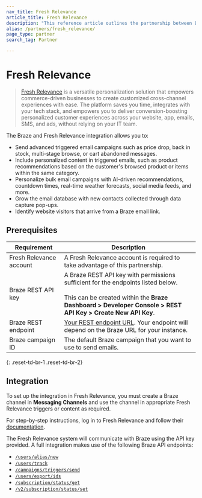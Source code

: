 ```yaml
---
nav_title: Fresh Relevance
article_title: Fresh Relevance
description: "This reference article outlines the partnership between Braze and Fresh Relevance, a versatile personalization platform that allows you to include relevant products in your Braze campaigns and Canvases."
alias: /partners/fresh_relevance/
page_type: partner
search_tag: Partner

---
```


# Fresh Relevance

> [Fresh Relevance][1] is a versatile personalization solution that empowers commerce-driven businesses to create customized cross-channel experiences with ease. The platform saves you time, integrates with your tech stack, and empowers you to deliver conversion-boosting personalized customer experiences across your website, app, emails, SMS, and ads, without relying on your IT team.

The Braze and Fresh Relevance integration allows you to:
* Send advanced triggered email campaigns such as price drop, back in stock, multi-stage browse, or cart abandoned messages.
* Include personalized content in triggered emails, such as product recommendations based on the customer's browsed product or items within the same category.
* Personalize bulk email campaigns with AI-driven recommendations, countdown times, real-time weather forecasts, social media feeds, and more.
* Grow the email database with new contacts collected through data capture pop-ups.
* Identify website visitors that arrive from a Braze email link.

## Prerequisites

| Requirement | Description |
|-------------| ----------- |
| Fresh Relevance account  | A Fresh Relevance account is required to take advantage of this partnership. |
| Braze REST API key | A Braze REST API key with permissions sufficient for the endpoints listed below. <br><br> This can be created within the **Braze Dashboard > Developer Console > REST API Key > Create New API Key**. |
| Braze REST endpoint | [Your REST endpoint URL][3]. Your endpoint will depend on the Braze URL for your instance. |
| Braze campaign ID | The default Braze campaign that you want to use to send emails. |
{: .reset-td-br-1 .reset-td-br-2}

## Integration

To set up the integration in Fresh Relevance, you must create a Braze channel in **Messaging Channels** and use the channel in appropriate Fresh Relevance triggers or content as required. 

For step-by-step instructions, log in to Fresh Relevance and follow their [documentation][2].

The Fresh Relevance system will communicate with Braze using the API key provided. A full integration makes use of the following Braze API endpoints:

* [`/users/alias/new`][4]
* [`/users/track`][5]
* [`/campaigns/triggers/send`][6]
* [`/users/export/ids`][7]
* [`/subscription/status/get`][8]
* [`/v2/subscription/status/set`][9]

[1]: https://www.freshrelevance.com/
[2]: https://admin.freshrelevance.com/help/esp_instructions/?esp_class_name=EspBraze
[3]: {{site.baseurl}}/developer_guide/rest_api/basics/#endpoints
[4]: {{site.baseurl}}/api/endpoints/user_data/post_user_alias/
[5]: {{site.baseurl}}/api/endpoints/user_data/post_user_track/
[6]: {{site.baseurl}}/api/endpoints/messaging/send_messages/post_send_triggered_campaigns/
[7]: {{site.baseurl}}/api/endpoints/export/user_data/post_users_identifier/
[8]: {{site.baseurl}}/api/endpoints/subscription_groups/get_list_user_subscription_group_status/
[9]: {{site.baseurl}}/api/endpoints/subscription_groups/post_update_user_subscription_group_status_v2/